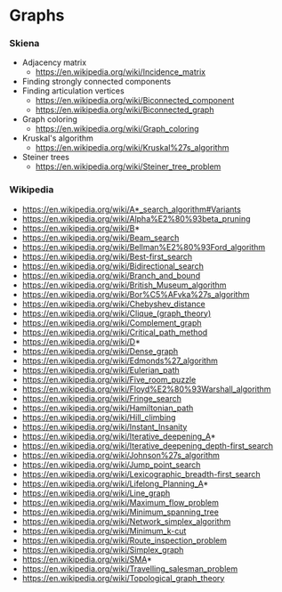 # Graphs

### Skiena
- Adjacency matrix
  - https://en.wikipedia.org/wiki/Incidence_matrix
- Finding strongly connected components
- Finding articulation vertices
  - https://en.wikipedia.org/wiki/Biconnected_component
  - https://en.wikipedia.org/wiki/Biconnected_graph
- Graph coloring
  - https://en.wikipedia.org/wiki/Graph_coloring
- Kruskal's algorithm
  - https://en.wikipedia.org/wiki/Kruskal%27s_algorithm
- Steiner trees
  - https://en.wikipedia.org/wiki/Steiner_tree_problem


### Wikipedia
- https://en.wikipedia.org/wiki/A*_search_algorithm#Variants
- https://en.wikipedia.org/wiki/Alpha%E2%80%93beta_pruning
- https://en.wikipedia.org/wiki/B*
- https://en.wikipedia.org/wiki/Beam_search
- https://en.wikipedia.org/wiki/Bellman%E2%80%93Ford_algorithm
- https://en.wikipedia.org/wiki/Best-first_search
- https://en.wikipedia.org/wiki/Bidirectional_search
- https://en.wikipedia.org/wiki/Branch_and_bound
- https://en.wikipedia.org/wiki/British_Museum_algorithm
- https://en.wikipedia.org/wiki/Bor%C5%AFvka%27s_algorithm
- https://en.wikipedia.org/wiki/Chebyshev_distance
- https://en.wikipedia.org/wiki/Clique_(graph_theory)
- https://en.wikipedia.org/wiki/Complement_graph
- https://en.wikipedia.org/wiki/Critical_path_method
- https://en.wikipedia.org/wiki/D*
- https://en.wikipedia.org/wiki/Dense_graph
- https://en.wikipedia.org/wiki/Edmonds%27_algorithm
- https://en.wikipedia.org/wiki/Eulerian_path
- https://en.wikipedia.org/wiki/Five_room_puzzle
- https://en.wikipedia.org/wiki/Floyd%E2%80%93Warshall_algorithm
- https://en.wikipedia.org/wiki/Fringe_search
- https://en.wikipedia.org/wiki/Hamiltonian_path
- https://en.wikipedia.org/wiki/Hill_climbing
- https://en.wikipedia.org/wiki/Instant_Insanity
- https://en.wikipedia.org/wiki/Iterative_deepening_A*
- https://en.wikipedia.org/wiki/Iterative_deepening_depth-first_search
- https://en.wikipedia.org/wiki/Johnson%27s_algorithm
- https://en.wikipedia.org/wiki/Jump_point_search
- https://en.wikipedia.org/wiki/Lexicographic_breadth-first_search
- https://en.wikipedia.org/wiki/Lifelong_Planning_A*
- https://en.wikipedia.org/wiki/Line_graph
- https://en.wikipedia.org/wiki/Maximum_flow_problem
- https://en.wikipedia.org/wiki/Minimum_spanning_tree
- https://en.wikipedia.org/wiki/Network_simplex_algorithm
- https://en.wikipedia.org/wiki/Minimum_k-cut
- https://en.wikipedia.org/wiki/Route_inspection_problem
- https://en.wikipedia.org/wiki/Simplex_graph
- https://en.wikipedia.org/wiki/SMA*
- https://en.wikipedia.org/wiki/Travelling_salesman_problem
- https://en.wikipedia.org/wiki/Topological_graph_theory

